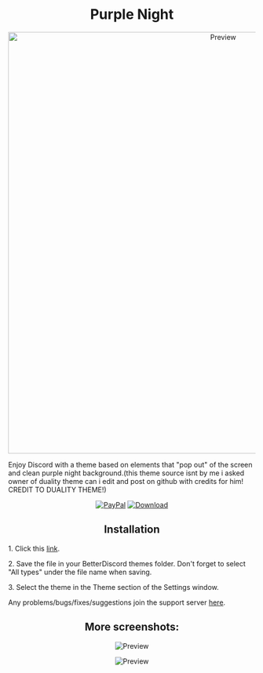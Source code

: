 <h1 align="center">Purple Night</h1>
<p align="center">
  <img alt="Preview" width="860" alt="preview" src="https://media.discordapp.net/attachments/876176747857604718/876794251638366228/unknown.png?width=1248&height=676">
<p align="center">
<p>Enjoy Discord with a theme based on elements that "pop out" of the screen and clean purple night background.(this theme source isnt by me i asked owner of duality theme can i edit and post on github with credits for him! CREDIT TO DUALITY THEME!)</p>
<p align="center">
  <a href="https://www.paypal.com/paypalme/Bypasssss"> <img alt="PayPal" src="https://img.shields.io/badge/Donate-grey?style=plastic&logo=paypal&"></a>
  <a href="https://cdn.discordapp.com/attachments/858894428428828703/876475783047176222/Venom.theme.css"> <img alt="Download" src="https://img.shields.io/badge/Download-yellowgreen?style=plastic&logo=github"></a></p>

<h2 align="center">Installation</h2>
<p>1. Click this <a href="https://cdn.discordapp.com/attachments/876176747857604718/876794574327132190/Purple-Night.theme.css">link</a>.</p>
<p>2. Save the file in your BetterDiscord themes folder. Don't forget to select "All types" under the file name when saving.</p>
<p>3. Select the theme in the Theme section of the Settings window.</p>
<p>Any problems/bugs/fixes/suggestions join the support server <a href="https://discord.com/mrtools">here</a>.</p>

<h2 align="center">More screenshots:</h2>
<p align="center">
  <p align="center"><img alt="Preview" alt="preview" src="https://cdn.discordapp.com/attachments/876176747857604718/876794314947174461/unknown.png"></p>
  <p align="center"><img alt="Preview" alt="preview" src="https://cdn.discordapp.com/attachments/876176747857604718/876794740404805663/unknown.png"></p>
<p align="center">
